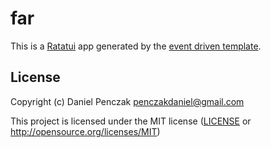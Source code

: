 # far

This is a [Ratatui] app generated by the [event driven template].

[Ratatui]: https://ratatui.rs
[event driven template]: https://github.com/ratatui/templates/tree/main/event-driven

## License

Copyright (c) Daniel Penczak <penczakdaniel@gmail.com>

This project is licensed under the MIT license ([LICENSE] or <http://opensource.org/licenses/MIT>)

[LICENSE]: ./LICENSE
